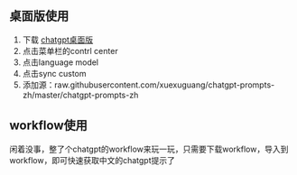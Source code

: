 ## 桌面版使用  

1. 下载 [chatgpt桌面版](https://github.com/lencx/ChatGPT/blob/main/README-ZH_CN.md)
2. 点击菜单栏的contrl center
3. 点击language model 
2. 点击sync custom 
3. 添加源：raw.githubusercontent.com/xuexuguang/chatgpt-prompts-zh/master/chatgpt-prompts-zh

## workflow使用  

闲着没事，整了个chatgpt的workflow来玩一玩，只需要下载workflow，导入到workflow，即可快速获取中文的chatgpt提示了 



